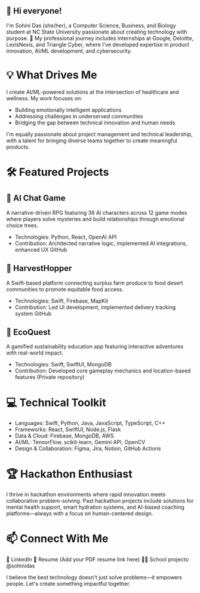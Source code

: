 ## 👋 Hi everyone!
I'm Sohini Das (she/her), a Computer Science, Business, and Biology student at NC State University passionate about creating technology with purpose.
🚀 My professional journey includes internships at Google, Deloitte, LexisNexis, and Triangle Cyber, where I've developed expertise in product innovation, AI/ML development, and cybersecurity.

# 💡 What Drives Me
I create AI/ML-powered solutions at the intersection of healthcare and wellness. My work focuses on:
- Building emotionally intelligent applications
- Addressing challenges in underserved communities
- Bridging the gap between technical innovation and human needs

I'm equally passionate about project management and technical leadership, with a talent for bringing diverse teams together to create meaningful products.

# 🛠️ Featured Projects
## 🧠 AI Chat Game
A narrative-driven RPG featuring 36 AI characters across 12 game modes where players solve mysteries and build relationships through emotional choice trees.
- Technologies: Python, React, OpenAI API
- Contribution: Architected narrative logic, implemented AI integrations, enhanced UX
GitHub

## 🌾 HarvestHopper
A Swift-based platform connecting surplus farm produce to food desert communities to promote equitable food access.
- Technologies: Swift, Firebase, MapKit
- Contribution: Led UI development, implemented delivery tracking system
GitHub

## 🌿 EcoQuest
A gamified sustainability education app featuring interactive adventures with real-world impact.
- Technologies: Swift, SwiftUI, MongoDB
- Contribution: Developed core gameplay mechanics and location-based features
(Private repository)

# 💻 Technical Toolkit
- Languages: Swift, Python, Java, JavaScript, TypeScript, C++
- Frameworks: React, SwiftUI, Node.js, Flask
- Data & Cloud: Firebase, MongoDB, AWS
- AI/ML: TensorFlow, scikit-learn, Gemini API, OpenCV
- Design & Collaboration: Figma, Jira, Notion, GitHub Actions

# 🏆 Hackathon Enthusiast
I thrive in hackathon environments where rapid innovation meets collaborative problem-solving. Past hackathon projects include solutions for mental health support, smart hydration systems, and AI-based coaching platforms—always with a focus on human-centered design.

# 📫 Connect With Me
🔗 LinkedIn
📄 Resume (Add your PDF resume link here)
👩‍💻 School projects: @sohinidas


I believe the best technology doesn't just solve problems—it empowers people. Let's create something impactful together.
